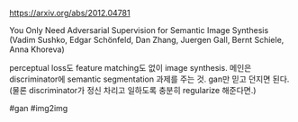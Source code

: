 https://arxiv.org/abs/2012.04781

You Only Need Adversarial Supervision for Semantic Image Synthesis (Vadim Sushko, Edgar Schönfeld, Dan Zhang, Juergen Gall, Bernt Schiele, Anna Khoreva)

perceptual loss도 feature matching도 없이 image synthesis. 메인은 discriminator에 semantic segmentation 과제를 주는 것. gan만 믿고 던지면 된다. (물론 discriminator가 정신 차리고 일하도록 충분히 regularize 해준다면.)

#gan #img2img